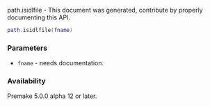 path.isidlfile - This document was generated, contribute by properly documenting this API.

```lua
path.isidlfile(fname)
```

### Parameters ###

* `fname` - needs documentation.

### Availability ###

Premake 5.0.0 alpha 12 or later.

